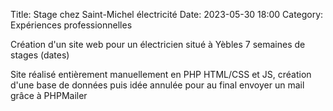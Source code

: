Title: Stage chez Saint-Michel électricité
Date: 2023-05-30 18:00
Category: Expériences professionnelles

Création d'un site web pour un électricien situé à Yèbles
7 semaines de stages (dates)

Site réalisé entièrement manuellement en PHP HTML/CSS et JS, création d'une base de données puis idée annulée pour au final envoyer un mail grâce à PHPMailer